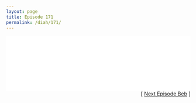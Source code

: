 ```yaml
---
layout: page
title: Episode 171
permalink: /diah/171/
---
```


<iframe allowfullscreen="true" frameborder="0" style="width:100%;" marginheight="0" marginwidth="0" mozallowfullscreen="true" scrolling="NO" src="//gdriveplayer.us/embed2.php?link=xPsVKVYnb1o0CqLKR0%252F8NAgdMAvilvlfeup%252BQX%252BhGUH2wCBKVvRDLKd56RBtx6sS6YMs5mjxq1dh4U604RzeoB3ogZMvbNKrGRIpJfa%252BJ9BCgsW%252Bd2lNObtjkXDYtkPD1RZlXX%252Bl4dKX%252BWSvGCUP%252FCpt3HNBgq2PdKPIGqUiyRb4sJrpdv%252FWJYiPOhfil%252FWAY4pwgaV2wV4%252Bb3W4hVqrYZ&amp;no_adult=yes" webkitallowfullscreen="true"></iframe>

<div align="right">[ <a href="/diah/172/">Next Episode Beb</a> ]</div>


